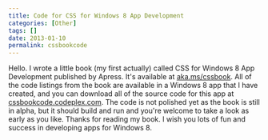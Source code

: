 ```yaml
---
title: Code for CSS for Windows 8 App Development
categories: [Other]
tags: []
date: 2013-01-10
permalink: cssbookcode
---
```


Hello. I wrote a little book (my first actually) called CSS for Windows 8 App Development published by Apress. It&#39;s available at [aka.ms/cssbook](http://aka.ms/cssbook). All of the code listings from the book are available in a Windows 8 app that I have created, and you can download all of the source code for this app at [cssbookcode.codeplex.com](http://cssbookcode.codeplex.com). The code is not polished yet as the book is still in alpha, but it should build and run and you&#39;re welcome to take a look as early as you like. Thanks for reading my book. I wish you lots of fun and success in developing apps for Windows 8.